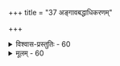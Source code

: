 +++
title = "37 अङ्गावबद्धाधिकरणम्"

+++

<details><summary>विश्वास-प्रस्तुतिः - 60</summary>

60. उद्गीथादेर्विशेषे भजनविधिरसौ स्यात् स्वसान्निध्यगीते  
मैवं सर्वाङ्गिभूतक्रतुमुखत इहाशेषसान्निध्यसिद्धेः ।  
सामान्यं व्यक्त्यपेक्षक्रियमपि नियमादर्शने व्रीहितावत्  
शब्दश्चोद्गीथमात्रं वदति नतु भिदां छागनीतिस्तु नात्र ॥
</details>

<details><summary>मूलम् - 60</summary>

60. उद्गीथादेर्विशेषे भजनविधिरसौ स्यात् स्वसान्निध्यगीते  
मैवं सर्वाङ्गिभूतक्रतुमुखत इहाशेषसान्निध्यसिद्धेः ।  
सामान्यं व्यक्त्यपेक्षक्रियमपि नियमादर्शने व्रीहितावत्  
शब्दश्चोद्गीथमात्रं वदति नतु भिदां छागनीतिस्तु नात्र ॥
</details>